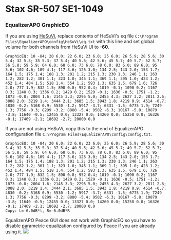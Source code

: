 # Stax SR-507 SE1-1049
### EqualizerAPO GraphicEQ
If you are using [HeSuVi](https://sourceforge.net/projects/hesuvi/), replace contents of HeSuVi's eq file `C:\Program Files\EqualizerAPO\config\HeSuVi\eq.txt` with this line and set global volume for both channels from HeSuVi UI to **-60**.
```
GraphicEQ: 10 -84; 20 6.0; 22 6.0; 23 6.0; 25 6.0; 26 5.9; 28 5.6; 30 5.4; 32 5.3; 35 5.3; 37 5.4; 40 5.5; 42 5.6; 45 5.7; 49 5.7; 52 5.7; 56 5.8; 59 5.9; 64 6.0; 68 6.0; 73 6.0; 78 6.0; 83 6.0; 89 6.0; 95 5.6; 102 4.6; 109 4.1; 117 3.6; 125 3.0; 134 2.5; 143 2.0; 153 1.7; 164 1.5; 175 1.4; 188 1.3; 201 1.2; 215 1.3; 230 1.3; 246 1.1; 263 1.2; 282 1.2; 301 1.1; 323 1.0; 345 1.1; 369 1.1; 395 1.0; 423 1.2; 452 1.4; 484 1.5; 518 1.4; 554 1.2; 593 1.3; 635 1.5; 679 1.6; 726 2.0; 777 1.9; 832 1.5; 890 0.8; 952 0.4; 1019 -0.1; 1090 0.2; 1167 0.3; 1248 0.3; 1336 0.2; 1429 0.2; 1529 -0.1; 1636 -0.5; 1751 -1.2; 1873 -0.8; 2004 1.6; 2145 3.3; 2295 5.0; 2455 4.3; 2627 3.2; 2811 2.6; 3008 2.0; 3219 1.4; 3444 2.1; 3685 1.5; 3943 1.8; 4219 0.9; 4514 -0.7; 4830 -0.2; 5168 0.9; 5530 -1.2; 5917 -3.7; 6331 -1.5; 6775 1.9; 7249 1.3; 7756 -0.3; 8299 -3.2; 8880 -5.4; 9502 -6.3; 10167 -5.8; 10879 -3.8; 11640 -0.5; 12455 0.0; 13327 0.0; 14260 0.0; 15258 0.0; 16326 -0.1; 17469 -2.1; 18692 -2.7; 20000 0.0
```
If you are not using HeSuVi, copy this to the end of EqualizerAPO configuration file `C:\Program Files\EqualizerAPO\config\config.txt`.
```
GraphicEQ: 10 -84; 20 6.0; 22 6.0; 23 6.0; 25 6.0; 26 5.9; 28 5.6; 30 5.4; 32 5.3; 35 5.3; 37 5.4; 40 5.5; 42 5.6; 45 5.7; 49 5.7; 52 5.7; 56 5.8; 59 5.9; 64 6.0; 68 6.0; 73 6.0; 78 6.0; 83 6.0; 89 6.0; 95 5.6; 102 4.6; 109 4.1; 117 3.6; 125 3.0; 134 2.5; 143 2.0; 153 1.7; 164 1.5; 175 1.4; 188 1.3; 201 1.2; 215 1.3; 230 1.3; 246 1.1; 263 1.2; 282 1.2; 301 1.1; 323 1.0; 345 1.1; 369 1.1; 395 1.0; 423 1.2; 452 1.4; 484 1.5; 518 1.4; 554 1.2; 593 1.3; 635 1.5; 679 1.6; 726 2.0; 777 1.9; 832 1.5; 890 0.8; 952 0.4; 1019 -0.1; 1090 0.2; 1167 0.3; 1248 0.3; 1336 0.2; 1429 0.2; 1529 -0.1; 1636 -0.5; 1751 -1.2; 1873 -0.8; 2004 1.6; 2145 3.3; 2295 5.0; 2455 4.3; 2627 3.2; 2811 2.6; 3008 2.0; 3219 1.4; 3444 2.1; 3685 1.5; 3943 1.8; 4219 0.9; 4514 -0.7; 4830 -0.2; 5168 0.9; 5530 -1.2; 5917 -3.7; 6331 -1.5; 6775 1.9; 7249 1.3; 7756 -0.3; 8299 -3.2; 8880 -5.4; 9502 -6.3; 10167 -5.8; 10879 -3.8; 11640 -0.5; 12455 0.0; 13327 0.0; 14260 0.0; 15258 0.0; 16326 -0.1; 17469 -2.1; 18692 -2.7; 20000 0.0
Copy: L=-6.0dB*l, R=-6.0dB*R
```
EqualizerAPO Peace GUI does not work with GraphicEQ so you have to disable parametric equalization configured by Peace if you are already using it.
![](https://raw.githubusercontent.com/jaakkopasanen/AutoEq/master/results/Sonoma%20Model%20One/innerfidelity/onear/Stax%20SR-507%20SE1-1049/Stax%20SR-507%20SE1-1049.png)

